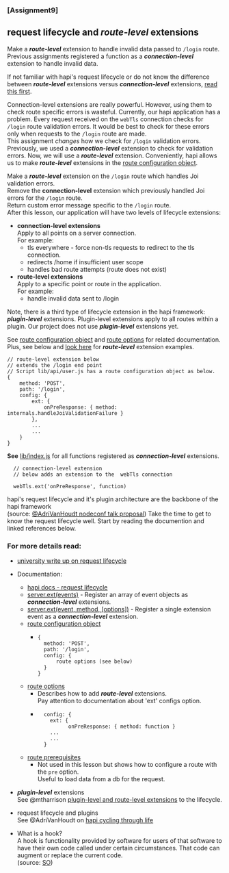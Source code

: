 ### [Assignment9]

## request lifecycle and *route-level* extensions 


Make a ***route-level*** extension to handle invalid data passed to `/login` route.<br/>
Previous assignments registered a function as a ***connection-level*** extension to handle invalid data. 

If not familiar with hapi's request lifecycle or do not know the difference between ***route-level*** 
extensions versus ***connection-level*** extensions, [read this first](../guides/lifecycleBigPicture.md). 


Connection-level extensions are really powerful.  However, using them to check route specific errors is wasteful. 
Currently, our hapi application has a problem. Every request received on the `webTls` connection checks for `/login` route validation errors. 
It would be best to check for these errors only when requests to the `/login` route are made.  
This assignment *changes* how we check for `/login` validation errors.  Previously, we used a ***connection-level*** extension to check for validation errors.
Now, we will use a ***route-level*** extension.  Conveniently, hapi allows us to make ***route-level*** extensions in the [route configuration object](https://hapijs.com/api#route-configuration).<br/>

Make a ***route-level*** extension on the `/login` route which handles Joi validation errors.<br/>
Remove the ******connection-level****** extension which previously handled Joi errors for the `/login` route.<br/>
Return custom error message specific to the `/login` route.<br/>
After this lesson, our application will have two levels of lifecycle extensions:
* **connection-level extensions**<br/> 
  Apply to all points on a server connection. <br/>
  For example:
  - tls everywhere - force non-tls requests to redirect to the tls connection.
  - redirects /home if insufficient user scope 
  - handles bad route attempts (route does not exist) 
* **route-level extensions**<br/>
  Apply to a specific point or route in the application.<br/>
  For example:
  - handle invalid data sent to /login

Note, there is a third type of lifecycle extension in the hapi framework:
***plugin-level*** extensions. Plugin-level extensions apply to all routes within a plugin.
Our project does not use ***plugin-level*** extensions yet.

See [route configuration object](https://hapijs.com/api#route-configuration) and [route options](https://hapijs.com/api#route-options) for related documentation. 
Plus, see below and [look here](../lib/api/user.js) for ***route-level*** extension examples.<br/>
```
// route-level extension below 
// extends the /login end point
// Script lib/api/user.js has a route configuration object as below.
{
    method: 'POST',
    path: '/login',
    config: {
        ext: {
            onPreResponse: { method: internals.handleJoiValidationFailure }
        },
        ...
        ...
    }
}
```

**See** [lib/index.js](../lib/index.js) for all functions registered as ***connection-level*** extensions.
```
  // connection-level extension 
  // below adds an extension to the  webTls connection

  webTls.ext('onPreResponse', function) 
```


hapi's request lifecycle and it's plugin architecture are the backbone of the hapi framework<br/>
(source: [@AdriVanHoudt nodeconf talk proposal](https://gist.github.com/AdriVanHoudt/562f537ba48301bac76fb3bc42def5b3)) Take the
time to get to know the request lifecycle well. Start by reading the documention and linked references below.

### For more details read:
- [university write up on request lifecycle](../guides/lifecycleBigPicture.md)
- Documentation:
  * [hapi docs - request lifecycle](https://hapijs.com/api#request-lifecycle)
  * [server.ext(events)](https://hapijs.com/api#serverextevents) - Register an array of event objects as ***connection-level*** extensions. 
  * [server.ext(event, method, [options])](https://hapijs.com/api#serverextevent-method-options) - Register a single extension event as a ***connection-level*** extension.
  * [route configuration object](https://hapijs.com/api#route-configuration)
    - ```
      {
        method: 'POST',
        path: '/login',
        config: {
            route options (see below)
        }
      }
      ```
  * [route options](https://hapijs.com/api#route-options)
    - Describes how to add ***route-level*** extensions.<br/>
      Pay attention to documentation about 'ext' configs option.
    - ```
        config: {
          ext: {
                onPreResponse: { method: function }
          ...
          ...
        }
      ```
  * [route prerequisites](https://hapijs.com/api#route-prerequisites)
    - Not used in this lesson but shows how to configure a route with the `pre` option.<br/>
      Useful to load data from a db for the request.

- ***plugin-level*** extensions<br/> 
  See @mtharrison [plugin-level and route-level extensions](https://stackoverflow.com/questions/37424079/how-to-apply-a-hapi-js-plugin-to-specific-routes) to the lifecycle.
- request lifecycle and plugins<br/> 
  See @AdriVanHoudt on [hapi cycling through life](https://gist.github.com/AdriVanHoudt/562f537ba48301bac76fb3bc42def5b3)<br/>
- What is a hook?<br/>
  A hook is functionality provided by software for users of that software to have their own code called under certain circumstances. 
  That code can augment or replace the current code.<br/> 
  (source: [SO](https://stackoverflow.com/questions/467557/what-is-meant-by-the-term-hook-in-programming))
